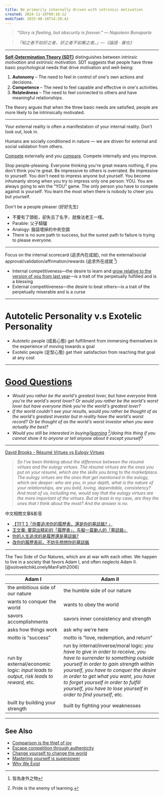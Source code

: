 ```yaml
---
title: Be primarily internally driven with intrinsic motivation
created: 2024-11-18T09:18:12
modified: 2025-08-10T14:28:42
---
```


> _“Glory is fleeting, but obscurity is forever.” — Napoleon Bonaparte_

> _「知之者不如好之者，好之者不如樂之者。」—《論語 · 雍也》_

---

**[Self-Determination Theory (SDT)](https://en.wikipedia.org/wiki/Self-determination_theory)** distinguishes between _intrinsic motivation_ and _extrinsic motivation_. SDT suggests that people have three basic psychological needs that drive motivation and well-being:

1. **Autonomy** – The need to feel in control of one's own actions and decisions.
2. **Competence** – The need to feel capable and effective in one's activities.
3. **Relatedness** – The need to feel connected to others and have meaningful relationships.

The theory argues that when the three basic needs are satisfied, people are more likely to be intrinsically motivated.

---

Your external reality is often a manifestation of your internal reality. Don't look out, look in.

Humans are socially conditioned in nature — we are driven for external and social validation from others.

[Compete](Escape%20competition%20through%20authenticity.md) externally and you [compare](comparison-is-the-thief-of-joy.md). Compete internally and you improve.

Stop people-pleasing. Everyone thinking you're great means nothing, if you don't think you're great. Be impressive to others is overrated. Be impressive to yourself. You don't need to impress anyone but yourself. You become inhumanly strong when you try to impress only one person: YOU. You are always going to win the “YOU” game. The only person you have to compete against is yourself. You learn the most when there is nobody to cheer you but yourself.

Don't be a people pleaser (好好先生)

* 不要有了頭銜，卻失去了名字，就像法老王一樣。
* Parable: 父子騎驢
* Analogy: 腦袋壞掉的中央空調
* There is no sure path to success, but the surest path to failure is trying to please everyone.

---

Focus on the internal scorecard (追求內在成就), not the external/social approval/validation/affirmation/rewards (追求外在成就 [^1])

* Internal competitiveness—the desire to learn and [grow relative to the version of you from last year](The%20Growth%20Mindset.md)—is a trait of the perpetually fulfilled and is a blessing
* External competitiveness—the desire to beat others—is a trait of the perpetually miserable and is a curse

---

# Autotelic Personality v.s Exotelic Personality

* Autotelic people (成長心態) get fulfillment from immersing themselves in the experience of moving towards a goal
* Exotelic people (定型心態) get their satisfaction from reaching that goal at any cost

---

# [Good Questions](How%20to%20ask%20good%20and%20right%20questions.md)

* _Would you rather be the world's greatest lover, but have everyone think you're the world's worst lover? Or would you rather be the world's worst lover but have everyone think you're the world's greatest lover?_
* _If the world couldn't see your results, would you rather be thought of as the world's greatest investor but in reality have the world's worst record? Or be thought of as the world's worst investor when you were actually the best?_
* _Would you still be interested in buying/[learning](learning-is-the-single-best-investment-that-you-can-make-for-your-time.md) [^2]/doing this thing if you cannot show it to anyone or tell anyone about it except yourself?_

---

[David Brooks - Résumé Virtues vs Eulogy Virtues](https://www.youtube.com/watch?v=MlLWTeApqIM)

> _So I've been thinking about the difference between the résumé virtues and the eulogy virtues. The résumé virtues are the ones you put on your résumé, which are the skills you bring to the marketplace. The eulogy virtues are the ones that get mentioned in the eulogy, which are deeper: who are you, in your depth, what is the nature of your relationships, are you bold, loving, dependable, consistency? And most of us, including me, would say that the eulogy virtues are the more important of the virtues. But at least in my case, are they the ones that I think about the most? And the answer is no._

中文相關文章\&影音

* [【TFT 】「你要追求你的履歷表，還是你的墓誌銘? 」](https://www.youtube.com/watch?v=SBDWLvTRmP0)
* [王文華: 要寫出精彩的「履歷表」，先擬一篇動人的「墓誌銘」](https://www.cheers.com.tw/article/article.action)
* [你的人生追求的是履歷還是墓誌銘?](https://ubrand.udn.com/ubrand/story/123662/3676861)
* [改你的履歷表前，不妨先想想你的墓誌銘](https://mr6.cc/2009/01/09/%E6%94%B9%E4%BD%A0%E7%9A%84%E5%B1%A5%E6%AD%B7%E8%A1%A8%E5%89%8D%EF%BC%8C%E4%B8%8D%E5%A6%A8%E5%85%88%E6%83%B3%E6%83%B3%E4%BD%A0%E7%9A%84%E5%A2%93%E8%AA%8C%E9%8A%98/)

---

The Two Side of Our Natures, which are at war with each other. We happen to live in a society that favors Adam I, and often neglects Adam II. [@soloveitchikLonelyManFaith2006]

| Adam I                                                                                | Adam II                                                                                                                                                                                                                                                                                                                                                               |
| ------------------------------------------------------------------------------------- | --------------------------------------------------------------------------------------------------------------------------------------------------------------------------------------------------------------------------------------------------------------------------------------------------------------------------------------------------------------------- |
| the ambitious side of our nature                                                      | the humble side of our nature                                                                                                                                                                                                                                                                                                                                         |
| wants to conquer the world                                                            | wants to obey the world                                                                                                                                                                                                                                                                                                                                               |
| savors accomplishments                                                                | savors inner consistency and strength                                                                                                                                                                                                                                                                                                                                 |
| asks how things work                                                                  | ask why we're here                                                                                                                                                                                                                                                                                                                                                    |
| motto is “success”                                                                    | motto is “love, redemption, and return”                                                                                                                                                                                                                                                                                                                               |
| run by external/economic logic: _input leads to output_, _risk leads to reward,_ etc. | run by internal/inverse/moral logic: _you have to give in order to receive_, _you have to surrender to something outside yourself in order to gain strength within yourself_, _you have to conquer the desire in order to get what you want_, _you have to forget yourself in order to fulfill yourself_, _you have to lose yourself in order to find yourself_, etc. |
| built by building your strength | built by fighting your weaknesses                                                                                      |                                                                                                                                                                                                                                                                                                                                                                       |

---

## See Also

* [Comparison is the thief of joy](comparison-is-the-thief-of-joy.md)
* [Escape competition through authenticity](Escape%20competition%20through%20authenticity.md)
* [Change yourself to change the world](change-yourself-to-change-the-world.md)
* [Mastering yourself is superpower](mastering-yourself-is-superpower.md)
* [Why We Exist](Why%20We%20Exist.md)

[^1]: 皆為身外之物
[^2]: Pride is the enemy of learning.
